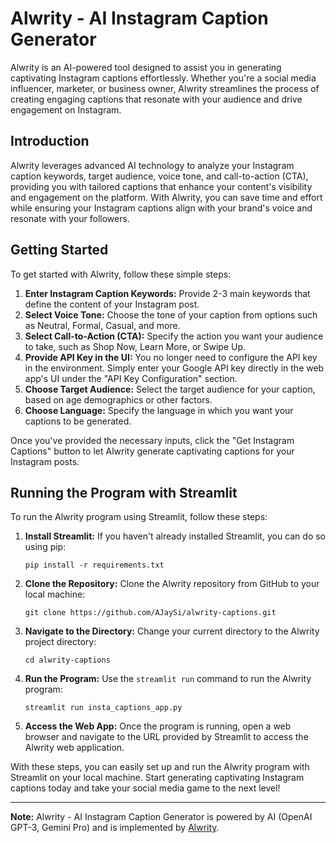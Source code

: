 # Alwrity - AI Instagram Caption Generator

Alwrity is an AI-powered tool designed to assist you in generating captivating Instagram captions effortlessly. Whether you're a social media influencer, marketer, or business owner, Alwrity streamlines the process of creating engaging captions that resonate with your audience and drive engagement on Instagram.

## Introduction

Alwrity leverages advanced AI technology to analyze your Instagram caption keywords, target audience, voice tone, and call-to-action (CTA), providing you with tailored captions that enhance your content's visibility and engagement on the platform. With Alwrity, you can save time and effort while ensuring your Instagram captions align with your brand's voice and resonate with your followers.

## Getting Started

To get started with Alwrity, follow these simple steps:

1. **Enter Instagram Caption Keywords:** Provide 2-3 main keywords that define the content of your Instagram post.
2. **Select Voice Tone:** Choose the tone of your caption from options such as Neutral, Formal, Casual, and more.
3. **Select Call-to-Action (CTA):** Specify the action you want your audience to take, such as Shop Now, Learn More, or Swipe Up.
4. **Provide API Key in the UI:** You no longer need to configure the API key in the environment. Simply enter your Google API key directly in the web app's UI under the "API Key Configuration" section.
5. **Choose Target Audience:** Select the target audience for your caption, based on age demographics or other factors.
6. **Choose Language:** Specify the language in which you want your captions to be generated.

Once you've provided the necessary inputs, click the "Get Instagram Captions" button to let Alwrity generate captivating captions for your Instagram posts.

## Running the Program with Streamlit

To run the Alwrity program using Streamlit, follow these steps:

1. **Install Streamlit:** If you haven't already installed Streamlit, you can do so using pip:

    ```
    pip install -r requirements.txt
    ```

2. **Clone the Repository:** Clone the Alwrity repository from GitHub to your local machine:

    ```
    git clone https://github.com/AJaySi/alwrity-captions.git
    ```

3. **Navigate to the Directory:** Change your current directory to the Alwrity project directory:

    ```
    cd alwrity-captions
    ```

4. **Run the Program:** Use the `streamlit run` command to run the Alwrity program:

    ```
    streamlit run insta_captions_app.py
    ```

5. **Access the Web App:** Once the program is running, open a web browser and navigate to the URL provided by Streamlit to access the Alwrity web application.

With these steps, you can easily set up and run the Alwrity program with Streamlit on your local machine. Start generating captivating Instagram captions today and take your social media game to the next level!

---

**Note:** Alwrity - AI Instagram Caption Generator is powered by AI (OpenAI GPT-3, Gemini Pro) and is implemented by [Alwrity](https://alwrity.netlify.app).

